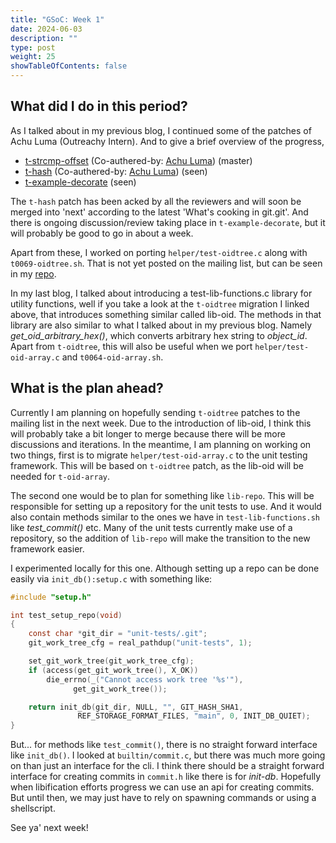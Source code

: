 ```yaml
---
title: "GSoC: Week 1"
date: 2024-06-03
description: ""
type: post
weight: 25
showTableOfContents: false
---
```

## What did I do in this period?

As I talked about in my previous blog, I continued some of the patches of Achu Luma (Outreachy Intern).
And to give a brief overview of the progress,

 - [t-strcmp-offset](https://lore.kernel.org/git/20240519204530.12258-3-shyamthakkar001@gmail.com/) (Co-authered-by: [Achu Luma](https://github.com/achluma)) (master)
 - [t-hash](https://lore.kernel.org/git/20240529080030.64410-1-shyamthakkar001@gmail.com/) (Co-authered-by: [Achu Luma](https://github.com/achluma)) (seen)
 - [t-example-decorate](https://lore.kernel.org/git/20240528125837.31090-1-shyamthakkar001@gmail.com/) (seen)

The `t-hash` patch has been acked by all the reviewers and will soon be merged into 'next' according to the latest
'What's cooking in git.git'. And there is ongoing discussion/review taking place in `t-example-decorate`, but it
will probably be good to go in about a week.

Apart from these, I worked on porting `helper/test-oidtree.c` along with `t0069-oidtree.sh`. That is not yet posted on the mailing
list, but can be seen in my [repo](https://github.com/spectre10/git/commit/d5bae493a6608265d6a3d876c7cec1373e6844ba).

In my last blog, I talked about introducing a test-lib-functions.c library for utility functions, well if you take a look
at the `t-oidtree` migration I linked above, that introduces something similar called lib-oid. The methods in that library are also similar
to what I talked about in my previous blog. Namely _get_oid_arbitrary_hex()_, which converts arbitrary hex string to _object_id_.
Apart from `t-oidtree`, this will also be useful when we port `helper/test-oid-array.c` and `t0064-oid-array.sh`.

## What is the plan ahead?

Currently I am planning on hopefully sending `t-oidtree` patches to the mailing list in the next week. Due to the introduction of
lib-oid, I think this will probably take a bit longer to merge because there will be more discussions and iterations. In the meantime, I am planning
on working on two things, first is to migrate `helper/test-oid-array.c` to the unit testing framework. This will be based on `t-oidtree` patch,
as the lib-oid will be needed for `t-oid-array`.

The second one would be to plan for something like `lib-repo`. This will be responsible for setting up a repository for the unit tests
to use. And it would also contain methods similar to the ones we have in `test-lib-functions.sh` like _test_commit()_ etc. Many of the unit tests
currently make use of a repository, so the addition of `lib-repo` will make the transition to the new framework easier.

I experimented locally for this one. Although setting up a repo can be done easily via `init_db():setup.c` with something like:

```c
#include "setup.h"

int test_setup_repo(void)
{
	const char *git_dir = "unit-tests/.git";
	git_work_tree_cfg = real_pathdup("unit-tests", 1);

	set_git_work_tree(git_work_tree_cfg);
	if (access(get_git_work_tree(), X_OK))
		die_errno(_("Cannot access work tree '%s'"),
			  get_git_work_tree());

	return init_db(git_dir, NULL, "", GIT_HASH_SHA1,
		       REF_STORAGE_FORMAT_FILES, "main", 0, INIT_DB_QUIET);
}
```

But... for methods like `test_commit()`, there is no straight forward interface like `init_db()`. I looked at
`builtin/commit.c`, but there was much more going on than just an interface for the cli. I think there should be
a straight forward interface for creating commits in `commit.h` like there is for _init-db_. Hopefully when
libification efforts progress we can use an api for creating commits. But until then, we may just have to rely on spawning commands
or using a shellscript.

See ya' next week!
